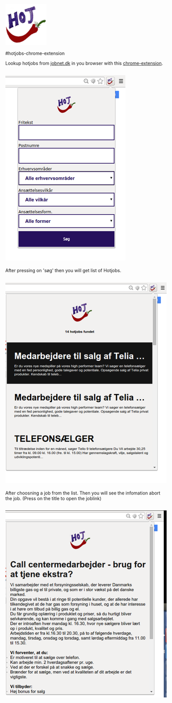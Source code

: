 ![](https://raw.githubusercontent.com/voidcode/hotjobs-chrome-extension/master/images/png/hotjobs128x128.png)


#hotjobs-chrome-extension

Lookup hotjobs from [jobnet.dk](https://job.jobnet.dkk) in you browser with this [chrome-extension](https://github.com/voidcode/hotjobs-chrome-extension/raw/master/hotjobs-extensions.crx).

![](https://raw.githubusercontent.com/voidcode/hotjobs-chrome-extension/master/PR/search.png)
---

After pressing on 'søg' then you will get list of Hotjobs.

![](https://raw.githubusercontent.com/voidcode/hotjobs-chrome-extension/master/PR/joblist.png)
---

After choosning a job from the list.
Then you will see the infomation abort the job. (Press on the title to open the joblink)

![](https://raw.githubusercontent.com/voidcode/hotjobs-chrome-extension/master/PR/jobview.png)
---
